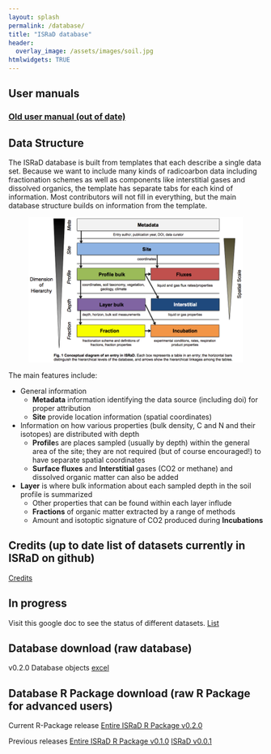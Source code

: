 ```yaml
---
layout: splash
permalink: /database/
title: "ISRaD database"
header:
  overlay_image: /assets/images/soil.jpg
htmlwidgets: TRUE
--- 
```


## User manuals
### [Old user manual (out of date)](/user_manual.html)

## Data Structure

The ISRaD database is built from templates that each describe a single data set.  Because we want to include many kinds of radicoarbon data including fractionation schemes as well as components like interstitial gases and dissolved organics, the template has separate tabs for each kind of information.  Most contributors will not fill in everything, but the main database structure builds on information from the template.

<figure>
	<img src="https://github.com/International-Soil-Radiocarbon-Database/ISRaD/raw/gh-pages/assets/images/structure_new.png" width = "500">
</figure>

The main features include:
* General information
	* **Metadata** information identifying the data source (including doi) for proper attribution
	* **Site** provide location information (spatial coordinates)
* Information on how various properties (bulk density, C and N and their isotopes) are distributed with depth
	* **Profile**s are places sampled (usually by depth) within the general area of the site; they are not required (but of course encouraged!) to have separate spatial coordinates
	* **Surface fluxes** and **Interstitial** gases (CO2 or methane) and dissolved organic matter can also be added
* **Layer** is where bulk information about each sampled depth in the soil profile is summarized
	* Other properties that can be found within each layer influde
	* **Fractions** of organic matter extracted by a range of methods
	* Amount and isotoptic signature of CO2 produced during **Incubations** 
	
## Credits (up to date list of datasets currently in ISRaD on github)
[Credits](src="https://github.com/International-Soil-Radiocarbon-Database/ISRaD/raw/master/ISRaD_data_files/database/credits.md")


## In progress
Visit this google doc to see the status of different datasets. 
[List](https://docs.google.com/spreadsheets/d/1lezUOJjYnB7KtXGDDFO_PKWLtx_7NZ3WaOubP2zUX-g/edit?usp=sharing)

## Database download (raw database)

v0.2.0
Database objects 
[excel](https://github.com/International-Soil-Radiocarbon-Database/ISRaD/raw/master/ISRaD_Data/database/ISRaD_list.xlsx)


## Database R Package download (raw R Package for advanced users)

Current R-Package release
[Entire ISRaD R Package v0.2.0](https://github.com/International-Soil-Radiocarbon-Database/ISRaD/archive/v0.2.0.zip)

Previous releases
[Entire ISRaD R Package v0.1.0](https://github.com/International-Soil-Radiocarbon-Database/ISRaD/archive/v0.1.0.zip)
[ISRaD v0.0.1](https://github.com/International-Soil-Radiocarbon-Database/ISRaD/archive/v0.0.1.zip)

